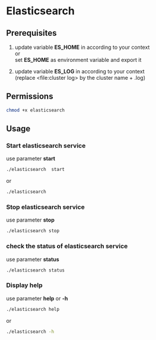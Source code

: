 # Elasticsearch

## Prerequisites
1. update variable **ES_HOME** in according to your context  
or  
set **ES_HOME** as environment variable and export it  

2. update variable **ES_LOG** in according to your context  
(replace <file:cluster log> by the cluster name + .log)

## Permissions

```bash
chmod +x elasticsearch
```

## Usage

### Start elasticsearch service
use parameter **start**

```bash
./elasticsearch  start
```

or

```bash
./elasticsearch
```

### Stop elasticsearch service
use parameter **stop**

```bash
./elasticsearch stop
```

### check the status of elasticsearch service
use parameter **status**

```bash
./elasticsearch status
```

### Display help
use parameter **help** or **-h**

```bash
./elasticsearch help
```

or

```bash
./elasticsearch -h
```
